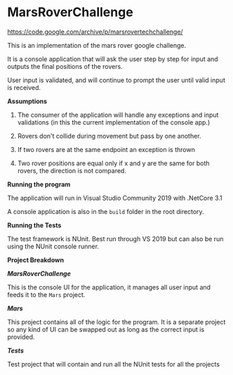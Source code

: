 # MarsRoverChallenge
 https://code.google.com/archive/p/marsrovertechchallenge/

This is an implementation of the mars rover google challenge.

It is a console application that will ask the user step by step for input and outputs the final positions of the rovers.

User input is validated, and will continue to prompt the user until valid input is received.

**Assumptions**

1. The consumer of the application will handle any exceptions and input validations (in this the current implementation of the console app.)

2. Rovers don't collide during movement but pass by one another.

3. If two rovers are at the same endpoint an exception is thrown

4. Two rover positions are equal only if x and y are the same for both rovers, the direction is not compared. 

   

**Running the program**

The application will run in Visual Studio Community 2019 with .NetCore 3.1

A console application is also in the `build` folder in the root directory.

**Running the Tests**

The test framework is NUnit. Best run through VS 2019 but can also be run using the NUnit console runner.



**Project Breakdown**

***MarsRoverChallenge***

This is the console UI for the application, it manages all user input and feeds it to the `Mars` project.

***Mars***

This project contains all of the logic for the program. It is a separate project so any kind of UI can be swapped out as long as the correct input is provided.

***Tests***

Test project that will contain and run all the NUnit tests for all the projects

